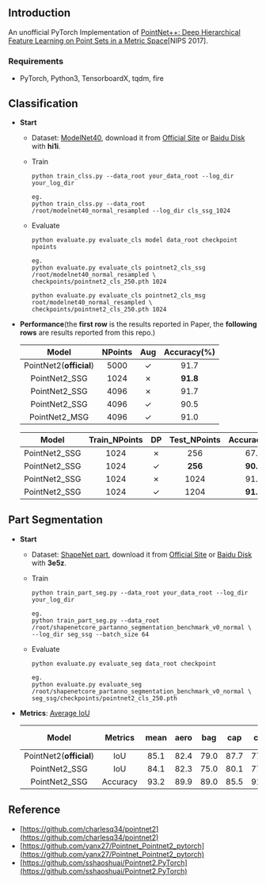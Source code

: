 ## Introduction

An unofficial PyTorch Implementation of [PointNet++: Deep Hierarchical Feature Learning on
Point Sets in a Metric Space]()[NIPS 2017].

### Requirements
- PyTorch, Python3, TensorboardX, tqdm, fire

## Classification
- **Start**
    - Dataset: [ModelNet40](https://modelnet.cs.princeton.edu/), download it from [Official Site](https://shapenet.cs.stanford.edu/media/modelnet40_normal_resampled.zip) or [Baidu Disk](https://pan.baidu.com/s/1E0DqMLebg89IzrXlB-YVDA) with **hi1i**.
    - Train
        ```
        python train_clss.py --data_root your_data_root --log_dir your_log_dir

        eg.
        python train_clss.py --data_root /root/modelnet40_normal_resampled --log_dir cls_ssg_1024
        ```
    - Evaluate
    
        ```
        python evaluate.py evaluate_cls model data_root checkpoint npoints
        
        eg.
        python evaluate.py evaluate_cls pointnet2_cls_ssg  /root/modelnet40_normal_resampled \
        checkpoints/pointnet2_cls_250.pth 1024
        
        python evaluate.py evaluate_cls pointnet2_cls_msg root/modelnet40_normal_resampled \
        checkpoints/pointnet2_cls_250.pth 1024
        ```
- **Performance**(the **first row** is the results reported in Paper, the **following rows** are results reported from this repo.)

    | Model | NPoints | Aug | Accuracy(%) |
    | :---: | :---: | :---: | :---: |
    | PointNet2(**official**) | 5000 | ✓ | 91.7 |
    | PointNet2_SSG | 1024 | ✗ | **91.8** |
    | PointNet2_SSG | 4096 | ✗ | 91.7 |
    | PointNet2_SSG | 4096 | ✓ | 90.5 |
    | PointNet2_MSG | 4096 | ✓ | 91.0 |
    
    | Model | Train_NPoints | DP | Test_NPoints | Accuracy(%) |
    | :---: | :---: | :---: | :---: | :---: |
    | PointNet2_SSG | 1024 | ✗ | 256 | 67.9 |
    | PointNet2_SSG | 1024 | ✓ | **256** | **90.8** |
    | PointNet2_SSG | 1024 | ✗ | 1024 | 91.8 |
    | PointNet2_SSG | 1024 | ✓ | 1204 | **91.9** |


## Part Segmentation
- **Start**
    - Dataset: [ShapeNet part](https://shapenet.cs.stanford.edu/iccv17/#dataset), download it from [Official Site](https://shapenet.cs.stanford.edu/media/shapenetcore_partanno_segmentation_benchmark_v0_normal.zip) or [Baidu Disk](https://pan.baidu.com/s/18YoYMam3vVVqE5i6BXU5kw) with **3e5z**.
    - Train
        ```
        python train_part_seg.py --data_root your_data_root --log_dir your_log_dir

        eg.
        python train_part_seg.py --data_root /root/shapenetcore_partanno_segmentation_benchmark_v0_normal \
        --log_dir seg_ssg --batch_size 64
        ```
    - Evaluate
    
        ```
        python evaluate.py evaluate_seg data_root checkpoint
        
        eg.
        python evaluate.py evaluate_seg /root/shapenetcore_partanno_segmentation_benchmark_v0_normal \
        seg_ssg/checkpoints/pointnet2_cls_250.pth
        ```
- **Metrics**: [Average IoU](https://shapenet.cs.stanford.edu/iccv17/#evaluation)
    
    | Model | Metrics | mean | aero | bag | cap | car | chair | ear phone | guitar | knife | lamp | laptop | motor | mug | pistol | rocket | skate board | table |
    | :---: | :---: | :---: | :---: | :---: | :---: | :---: | :---: | :---: | :---: | :---: | :---: | :---: | :---: | :---: | :---: | :---: | :---: | :---: | 
    | PointNet2(**official**) | IoU | 85.1 | 82.4 | 79.0 | 87.7 | 77.3 | 90.8 | 71.8 | 91.0 | 85.9 | 83.7 | 95.3 | 71.6 | 94.1 | 81.3 | 58.7 | 76.4 | 82.6 |
    | PointNet2_SSG | IoU | 84.1 | 82.3 | 75.0 | 80.1 | 77.8 | 90.2 | 73.7 | 90.7 | 84.1 | 82.9 | 95.0 | 69.3 | 93.3 | 80.3 | 55.6 | 76.3 | 80.7 |
    | PointNet2_SSG | Accuracy | 93.2 | 89.9 | 89.0 | 85.5 | 91.8 | 94.4 | 93.5 | 96.1 | 91.1 | 89.2 | 96.9 | 87.4 | 96.4 | 93.7 | 77.2 | 95.9 | 94.8 |
  

## Reference

- [https://github.com/charlesq34/pointnet2](https://github.com/charlesq34/pointnet2)
- [https://github.com/yanx27/Pointnet_Pointnet2_pytorch](https://github.com/yanx27/Pointnet_Pointnet2_pytorch)
- [https://github.com/sshaoshuai/Pointnet2.PyTorch](https://github.com/sshaoshuai/Pointnet2.PyTorch)